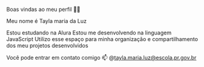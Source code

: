 
Boas vindas ao meu perfil 💙💙

Meu nome é Tayla maria da Luz

Estou estudando na Alura
Estou me desenvolvendo na linguagem JavaScript
Utilizo esse espaço para minha organização e compartilhamento dos meu projetos desenvolvidos

Você pode entrar em contato comigo 📫
@tayla.maria.luz@escola.pr.gov.br

